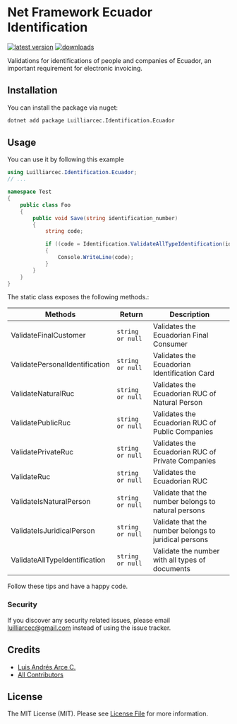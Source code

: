# Net Framework Ecuador Identification

[![latest version](https://img.shields.io/nuget/v/Luilliarcec.Identification.Ecuador)](https://www.nuget.org/packages/Luilliarcec.Identification.Ecuador) 
[![downloads](https://img.shields.io/nuget/dt/Luilliarcec.Identification.Ecuador)](https://www.nuget.org/packages/Luilliarcec.Identification.Ecuador)

Validations for identifications of people and companies of Ecuador, an important requirement for electronic invoicing.

## Installation

You can install the package via nuget:

```bash
dotnet add package Luilliarcec.Identification.Ecuador
```

## Usage

You can use it by following this example

```csharp
using Luilliarcec.Identification.Ecuador;
// ...

namespace Test
{
    public class Foo
    {
        public void Save(string identification_number) 
        {
            string code;

            if ((code = Identification.ValidateAllTypeIdentification(identification_number)) != null) 
            {
                Console.WriteLine(code);
            }
        }
    }
}
```

The static class exposes the following methods.:

| Methods | Return | Description |
| -- | -- | -- |
| ValidateFinalCustomer | `string or null` | Validates the Ecuadorian Final Consumer |
| ValidatePersonalIdentification | `string or null` | Validates the Ecuadorian Identification Card |
| ValidateNaturalRuc | `string or null` | Validates the Ecuadorian RUC of Natural Person |
| ValidatePublicRuc | `string or null` | Validates the Ecuadorian RUC of Public Companies |
| ValidatePrivateRuc | `string or null` | Validates the Ecuadorian RUC of Private Companies |
| ValidateRuc | `string or null` | Validates the Ecuadorian RUC |
| ValidateIsNaturalPerson | `string or null` | Validate that the number belongs to natural persons |
| ValidateIsJuridicalPerson | `string or null` | Validate that the number belongs to juridical persons |
| ValidateAllTypeIdentification | `string or null` | Validate the number with all types of documents |

Follow these tips and have a happy code. 

### Security

If you discover any security related issues, please email luilliarcec@gmail.com instead of using the issue tracker.

## Credits

- [Luis Andrés Arce C.](https://github.com/luilliarcec)
- [All Contributors](../../contributors)

## License

The MIT License (MIT). Please see [License File](LICENSE.md) for more information.
